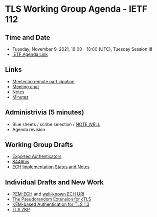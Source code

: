 # TLS Working Group Agenda - IETF 112

## Time and Date

* Tuesday, November 9, 2021, 16:00 - 18:00 (UTC), Tuesday Session III
* [IETF Agenda Link](https://datatracker.ietf.org/meeting/112/agenda/?show=tls)

## Links

* [Meetecho remote participation](https://meetings.conf.meetecho.com/ietf112/?group=tls&short=&item=1)
* [Meeting chat](xmpp:tls@jabber.ietf.org?join) 
* [Notes](https://codimd.ietf.org/notes-ietf-112-tls) 
* [Minutes](https://datatracker.ietf.org/doc/minutes-112-tls/)

## Administrivia (5 minutes)

* Blue sheets / scribe selection / [NOTE WELL](https://www.ietf.org/about/note-well.html) 
* Agenda revision

## Working Group Drafts

- [Exported Authenticators](https://datatracker.ietf.org/doc/draft-ietf-tls-exported-authenticator/)
- [8446bis](https://datatracker.ietf.org/doc/draft-ietf-tls-rfc8446bis/)
- [ECH Implementation Status and Notes](https://datatracker.ietf.org/doc/draft-ietf-tls-esni/)

## Individual Drafts and New Work

- [PEM-ECH](https://datatracker.ietf.org/doc/draft-farrell-tls-pemesni/) and [well-known ECH URI](https://datatracker.ietf.org/doc/draft-farrell-tls-wkesni/)
- [The Pseudorandom Extension for cTLS](https://datatracker.ietf.org/doc/draft-cpbs-pseudorandom-ctls/)
- [KEM-based Authentication for TLS 1.3](https://datatracker.ietf.org/doc/draft-celi-wiggers-tls-authkem/)
- [TLS ZKP](#)
